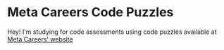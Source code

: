# Meta Careers Code Puzzles

Hey! I'm studying for code assessments using code puzzles available at [Meta Careers' website](https://www.metacareers.com/)